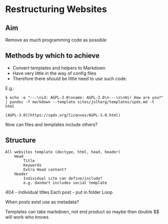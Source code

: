 
# Restructuring Websites

## Aim

Remove as much programming code as possible

## Methods by which to achieve

- Convert templates and helpers to Markdown
- Have very little in the way of config files
- Therefore there should be little need to use such code.

E.g.:
```
$ echo -e "---\nid: AGPL-3.0\nname: AGPL-3.0\n---\n\nHi! How are you?" | pandoc -f markdown --template sites/jolharg/templates/spdx.md -t html

[AGPL-3.0](https://spdx.org/licenses/AGPL-3.0.html)
```

Now can files and templates include others?

## Structure

```
All websites template (doctype, html, head, header)
    Head
        Title
        Keywords
        Extra Head content?
    Header
        Individual site can define/include?
        e.g. dandart includes social template
```

404 - individual titles
Each post - put in folder
Loop

When posts exist use as metadata?

Templates can take markdown, not end product
so maybe then double $$ will work who knows